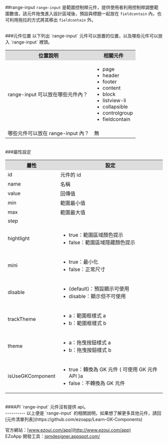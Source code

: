 ##range-input
`range-input` 是範圍控制桿元件，提供使用者利用控制桿調整範圍數值，該元件拖曳進入設計區域後，預設與標題一起放在 `fieldcontain` 內，也可利用拖拉的方式將其移出 `fieldcontain` 外。

<br/>
###元件位置
以下列出 `range-input` 元件可以放置的位置，以及哪些元件可以放入 `range-input` 裡頭。
<table>
<tr>
<th style="background:#ddd;">位置說明</th>
<th style="background:#ddd;">相關元件</th>
</tr>
<tr>
<td>range-input 可以放在哪些元件內？
</td>
<td>
<ul>
<li>page</li>
<li>header</li>
<li>footer</li>
<li>content</li>
<li>block</li>
<li>listview-li</li>
<li>collapsible</li>
<li>controlgroup</li>
<li>fieldcontain</li>
</ul>
</td>
</tr>
<tr>
<td>哪些元件可以放在 range-input 內？</td>
<td>無</td>
</tr>
</table>

<br/>
###屬性設定
<table>

<tr>
<th style="background:#ddd;">屬性</th>
<th style="background:#ddd;">設定</th>
</tr>

<tr>
<td>id</td>
<td>元件的 id</td>
</tr>

<tr>
<td>name</td>
<td>名稱</td>
</tr>

<tr>
<td>value</td>
<td>回傳值</td>
</tr>

<tr>
<td>min</td>
<td>範圍最小值</td>
</tr>

<tr>
<td>max</td>
<td>範圍最大值</td>
</tr>

<tr>
<td>step</td>
<td></td>
</tr>

<tr>
<td>hightlight</td>
<td>
<ul>
<li>true：範圍區域顏色提示</li>
<li>false：範圍區域隱藏顏色提示</li>
</ul></td>
</tr>

<tr>
<td>mini</td>
<td><ul>
<li>true：最小化</li>
<li>false：正常尺寸</li>
</ul></td>
</tr>

<tr>
<td>disable</td>
<td><ul>
<li>(default)：預設顯示可使用</li>
<li>disable：顯示但不可使用</li>
</ul></td>
</tr>

<tr>
<td>trackTheme</td>
<td><ul>
<li>a：範圍框樣式 a</li>
<li>b：範圍框樣式 b</li>
</ul></td>
</tr>

<tr>
<td>theme</td>
<td><ul>
<li>a：拖曳按鈕樣式 a</li>
<li>b：拖曳按鈕樣式 b</li>
</ul></td>
</tr>

<tr>
<td>isUseGKComponent</td>
<td><ul>
<li>true：轉換為 GK 元件 ( 可使用 GK 元件 API )a</li>
<li>false：不轉換為 GK 元件</li>
</ul></td>
</tr>

</table>

<br/>
###API
`range-input` 元件沒有提供 api。


<br/>
----------
以上便是 `range-input` 的相關說明，如果想了解更多其他元件，請回 [元件清單列表](https://github.com/ezoapp/Learn-GK-Components)  

官方網站：[www.ezoui.com/app](http://www.ezoui.com/app)  
EZoApp 開發工具：[jqmdesigner.appspot.com/](http://jqmdesigner.appspot.com/)





